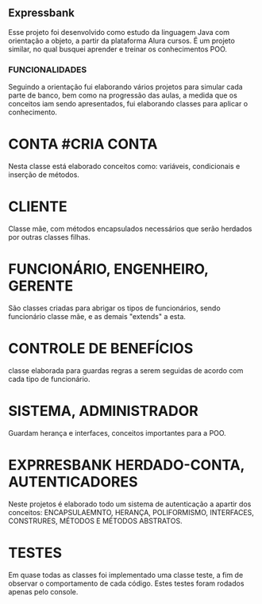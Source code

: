 ## Expressbank
 Esse projeto foi desenvolvido como estudo da linguagem Java com orientação a objeto, a partir da plataforma  Alura cursos.
 É um projeto  similar, no qual busquei aprender e treinar os conhecimentos POO.

 ### FUNCIONALIDADES
 Seguindo a orientação fui elaborando vários projetos para simular cada parte de banco, bem como na progressão das aulas, a medida que os conceitos iam sendo apresentados, fui elaborando classes para aplicar o conhecimento.

 # CONTA #CRIA CONTA
 Nesta classe está elaborado conceitos como: variáveis, condicionais e inserção de métodos.

 # CLIENTE
Classe mãe, com métodos encapsulados necessários que serão herdados por outras classes filhas.

# FUNCIONÁRIO, ENGENHEIRO, GERENTE
São classes criadas para abrigar os tipos de funcionários, sendo funcionário classe mãe, e as demais "extends" a esta.

# CONTROLE DE BENEFÍCIOS
classe elaborada para guardas regras a serem seguidas de acordo com cada tipo de funcionário.

# SISTEMA, ADMINISTRADOR
Guardam herança e interfaces, conceitos importantes para a POO.

# EXPRRESBANK HERDADO-CONTA, AUTENTICADORES
Neste projetos é elaborado todo um sistema de autenticação a apartir dos conceitos: ENCAPSULAEMNTO, HERANÇA, POLIFORMISMO, INTERFACES, CONSTRURES, MÉTODOS E MÉTODOS ABSTRATOS.

# TESTES
 Em quase todas as classes foi implementado uma classe teste, a fim de observar o comportamento de cada código. Estes testes foram rodados apenas pelo console.
